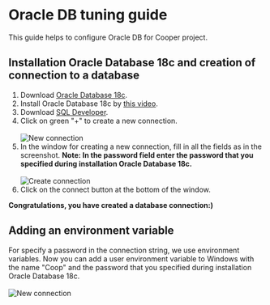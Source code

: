# Oracle DB tuning guide

This guide helps to configure Oracle DB for Cooper project.

## Installation Oracle Database 18c and creation of connection to a database

1. Download [Oracle Database 18c](https://www.oracle.com/technetwork/database/enterprise-edition/downloads/index.html).
2. Install Oracle Database 18c by [this video](https://www.youtube.com/watch?v=CrTo_XoDQwI).
3. Download [SQL Developer](https://www.oracle.com/technetwork/developer-tools/sql-developer/downloads/index.html).
4. Click on green "+" to create a new connection.
<br/><br/>![New connection](https://github.com/vanmxpx/ISDPlatform/blob/feature/OracleDBTuningGuide/Documentation/Database/ScreenshotsForGuide/new_connection.png)<br/>
5. In the window for creating a new connection, fill in all the fields as in the screenshot.
**Note: In the password field enter the password that you specified during installation Oracle Database 18c.**
<br/><br/>![Create connection](https://github.com/vanmxpx/ISDPlatform/blob/feature/OracleDBTuningGuide/Documentation/Database/ScreenshotsForGuide/create_connection.png)<br/>
6. Click on the connect button at the bottom of the window.

**Congratulations, you have created a database connection:)**

## Adding an environment variable

For specify a password in the connection string, we use environment variables. Now you can add a user environment variable to Windows with the name "Coop" and the password that you specified during installation Oracle Database 18c.
<br/><br/>![New connection](https://github.com/vanmxpx/ISDPlatform/blob/feature/OracleDBTuningGuide/Documentation/Database/ScreenshotsForGuide/add_environment_variable.png)<br/>
